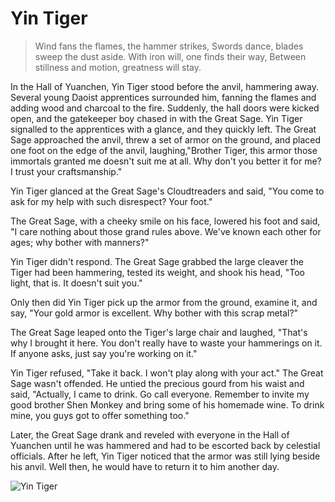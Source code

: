 # Yin Tiger

> Wind fans the flames, the hammer strikes,
> Swords dance, blades sweep the dust aside.
> With iron will, one finds their way,
> Between stillness and motion, greatness will stay.

 In the Hall of Yuanchen, Yin Tiger stood before the anvil, hammering
away. Several young Daoist apprentices surrounded him, fanning the
flames and adding wood and charcoal to the fire. Suddenly, the hall doors
were kicked open, and the gatekeeper boy chased in with the Great Sage.
Yin Tiger signalled to the apprentices with a glance, and they quickly left.
The Great Sage approached the anvil, threw a set of armor on the ground,
and placed one foot on the edge of the anvil, laughing,"Brother Tiger, this
armor those immortals granted me doesn't suit me at all. Why don't you
better it for me? I trust your craftsmanship."

Yin Tiger glanced at the Great Sage's Cloudtreaders and said, "You come
to ask for my help with such disrespect? Your foot."

The Great Sage, with a cheeky smile on his face, lowered his foot and said,
"I care nothing about those grand rules above. We've known each other
for ages; why bother with manners?"

Yin Tiger didn't respond. The Great Sage grabbed the large cleaver the
Tiger had been hammering, tested its weight, and shook his head, "Too
light, that is. It doesn't suit you."

Only then did Yin Tiger pick up the armor from the ground, examine it,
and say, "Your gold armor is excellent. Why bother with this scrap metal?"

The Great Sage leaped onto the Tiger's large chair and laughed, "That's
why I brought it here. You don't really have to waste your hammerings on
it. If anyone asks, just say you're working on it."

Yin Tiger refused, "Take it back. I won't play along with your act."
The Great Sage wasn't offended. He untied the precious gourd from his
waist and said, "Actually, I came to drink. Go call everyone. Remember to
invite my good brother Shen Monkey and bring some of his homemade
wine. To drink mine, you guys got to offer something too."

Later, the Great Sage drank and reveled with everyone in the Hall of
Yuanchen until he was hammered and had to be escorted back by celestial
officials. After he left, Yin Tiger noticed that the armor was still lying
beside his anvil. Well then, he would have to return it to him another day.

![Yin Tiger](/image-20240828221352889.png)